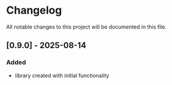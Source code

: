 # Changelog

All notable changes to this project will be documented in this file.

## [0.9.0] - 2025-08-14
### Added
- library created with initial functionality

